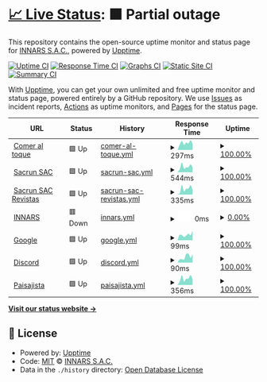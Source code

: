 # [📈 Live Status](https://status.innars.com): <!--live status--> **🟧 Partial outage**

This repository contains the open-source uptime monitor and status page for [INNARS S.A.C.](https://www.innars.com/), powered by [Upptime](https://github.com/upptime/upptime).

[![Uptime CI](https://github.com/INNARSSAC/innarsupptime/workflows/Uptime%20CI/badge.svg)](https://github.com/INNARSSAC/innarsupptime/actions?query=workflow%3A%22Uptime+CI%22)
[![Response Time CI](https://github.com/INNARSSAC/innarsupptime/workflows/Response%20Time%20CI/badge.svg)](https://github.com/INNARSSAC/innarsupptime/actions?query=workflow%3A%22Response+Time+CI%22)
[![Graphs CI](https://github.com/INNARSSAC/innarsupptime/workflows/Graphs%20CI/badge.svg)](https://github.com/INNARSSAC/innarsupptime/actions?query=workflow%3A%22Graphs+CI%22)
[![Static Site CI](https://github.com/INNARSSAC/innarsupptime/workflows/Static%20Site%20CI/badge.svg)](https://github.com/INNARSSAC/innarsupptime/actions?query=workflow%3A%22Static+Site+CI%22)
[![Summary CI](https://github.com/INNARSSAC/innarsupptime/workflows/Summary%20CI/badge.svg)](https://github.com/INNARSSAC/innarsupptime/actions?query=workflow%3A%22Summary+CI%22)

With [Upptime](https://upptime.js.org), you can get your own unlimited and free uptime monitor and status page, powered entirely by a GitHub repository. We use [Issues](https://github.com/INNARSSAC/innarsupptime/issues) as incident reports, [Actions](https://github.com/INNARSSAC/innarsupptime/actions) as uptime monitors, and [Pages](https://status.innars.com) for the status page.

<!--start: status pages-->
<!-- This summary is generated by Upptime (https://github.com/upptime/upptime) -->
<!-- Do not edit this manually, your changes will be overwritten -->
<!-- prettier-ignore -->
| URL | Status | History | Response Time | Uptime |
| --- | ------ | ------- | ------------- | ------ |
| <img alt="" src="https://favicons.githubusercontent.com/www.comeraltoque.com" height="13"> [Comer al toque](https://www.comeraltoque.com/) | 🟩 Up | [comer-al-toque.yml](https://github.com/INNARSSAC/innarsupptime/commits/HEAD/history/comer-al-toque.yml) | <details><summary><img alt="Response time graph" src="./graphs/comer-al-toque/response-time-week.png" height="20"> 297ms</summary><br><a href="https://status.innars.com/history/comer-al-toque"><img alt="Response time 280" src="https://img.shields.io/endpoint?url=https%3A%2F%2Fraw.githubusercontent.com%2FINNARSSAC%2Finnarsupptime%2FHEAD%2Fapi%2Fcomer-al-toque%2Fresponse-time.json"></a><br><a href="https://status.innars.com/history/comer-al-toque"><img alt="24-hour response time 379" src="https://img.shields.io/endpoint?url=https%3A%2F%2Fraw.githubusercontent.com%2FINNARSSAC%2Finnarsupptime%2FHEAD%2Fapi%2Fcomer-al-toque%2Fresponse-time-day.json"></a><br><a href="https://status.innars.com/history/comer-al-toque"><img alt="7-day response time 297" src="https://img.shields.io/endpoint?url=https%3A%2F%2Fraw.githubusercontent.com%2FINNARSSAC%2Finnarsupptime%2FHEAD%2Fapi%2Fcomer-al-toque%2Fresponse-time-week.json"></a><br><a href="https://status.innars.com/history/comer-al-toque"><img alt="30-day response time 265" src="https://img.shields.io/endpoint?url=https%3A%2F%2Fraw.githubusercontent.com%2FINNARSSAC%2Finnarsupptime%2FHEAD%2Fapi%2Fcomer-al-toque%2Fresponse-time-month.json"></a><br><a href="https://status.innars.com/history/comer-al-toque"><img alt="1-year response time 280" src="https://img.shields.io/endpoint?url=https%3A%2F%2Fraw.githubusercontent.com%2FINNARSSAC%2Finnarsupptime%2FHEAD%2Fapi%2Fcomer-al-toque%2Fresponse-time-year.json"></a></details> | <details><summary><a href="https://status.innars.com/history/comer-al-toque">100.00%</a></summary><a href="https://status.innars.com/history/comer-al-toque"><img alt="All-time uptime 97.01%" src="https://img.shields.io/endpoint?url=https%3A%2F%2Fraw.githubusercontent.com%2FINNARSSAC%2Finnarsupptime%2FHEAD%2Fapi%2Fcomer-al-toque%2Fuptime.json"></a><br><a href="https://status.innars.com/history/comer-al-toque"><img alt="24-hour uptime 100.00%" src="https://img.shields.io/endpoint?url=https%3A%2F%2Fraw.githubusercontent.com%2FINNARSSAC%2Finnarsupptime%2FHEAD%2Fapi%2Fcomer-al-toque%2Fuptime-day.json"></a><br><a href="https://status.innars.com/history/comer-al-toque"><img alt="7-day uptime 100.00%" src="https://img.shields.io/endpoint?url=https%3A%2F%2Fraw.githubusercontent.com%2FINNARSSAC%2Finnarsupptime%2FHEAD%2Fapi%2Fcomer-al-toque%2Fuptime-week.json"></a><br><a href="https://status.innars.com/history/comer-al-toque"><img alt="30-day uptime 99.59%" src="https://img.shields.io/endpoint?url=https%3A%2F%2Fraw.githubusercontent.com%2FINNARSSAC%2Finnarsupptime%2FHEAD%2Fapi%2Fcomer-al-toque%2Fuptime-month.json"></a><br><a href="https://status.innars.com/history/comer-al-toque"><img alt="1-year uptime 97.01%" src="https://img.shields.io/endpoint?url=https%3A%2F%2Fraw.githubusercontent.com%2FINNARSSAC%2Finnarsupptime%2FHEAD%2Fapi%2Fcomer-al-toque%2Fuptime-year.json"></a></details>
| <img alt="" src="https://favicons.githubusercontent.com/www.sacrun.com" height="13"> [Sacrun SAC](https://www.sacrun.com/) | 🟩 Up | [sacrun-sac.yml](https://github.com/INNARSSAC/innarsupptime/commits/HEAD/history/sacrun-sac.yml) | <details><summary><img alt="Response time graph" src="./graphs/sacrun-sac/response-time-week.png" height="20"> 544ms</summary><br><a href="https://status.innars.com/history/sacrun-sac"><img alt="Response time 366" src="https://img.shields.io/endpoint?url=https%3A%2F%2Fraw.githubusercontent.com%2FINNARSSAC%2Finnarsupptime%2FHEAD%2Fapi%2Fsacrun-sac%2Fresponse-time.json"></a><br><a href="https://status.innars.com/history/sacrun-sac"><img alt="24-hour response time 652" src="https://img.shields.io/endpoint?url=https%3A%2F%2Fraw.githubusercontent.com%2FINNARSSAC%2Finnarsupptime%2FHEAD%2Fapi%2Fsacrun-sac%2Fresponse-time-day.json"></a><br><a href="https://status.innars.com/history/sacrun-sac"><img alt="7-day response time 544" src="https://img.shields.io/endpoint?url=https%3A%2F%2Fraw.githubusercontent.com%2FINNARSSAC%2Finnarsupptime%2FHEAD%2Fapi%2Fsacrun-sac%2Fresponse-time-week.json"></a><br><a href="https://status.innars.com/history/sacrun-sac"><img alt="30-day response time 456" src="https://img.shields.io/endpoint?url=https%3A%2F%2Fraw.githubusercontent.com%2FINNARSSAC%2Finnarsupptime%2FHEAD%2Fapi%2Fsacrun-sac%2Fresponse-time-month.json"></a><br><a href="https://status.innars.com/history/sacrun-sac"><img alt="1-year response time 366" src="https://img.shields.io/endpoint?url=https%3A%2F%2Fraw.githubusercontent.com%2FINNARSSAC%2Finnarsupptime%2FHEAD%2Fapi%2Fsacrun-sac%2Fresponse-time-year.json"></a></details> | <details><summary><a href="https://status.innars.com/history/sacrun-sac">100.00%</a></summary><a href="https://status.innars.com/history/sacrun-sac"><img alt="All-time uptime 99.75%" src="https://img.shields.io/endpoint?url=https%3A%2F%2Fraw.githubusercontent.com%2FINNARSSAC%2Finnarsupptime%2FHEAD%2Fapi%2Fsacrun-sac%2Fuptime.json"></a><br><a href="https://status.innars.com/history/sacrun-sac"><img alt="24-hour uptime 100.00%" src="https://img.shields.io/endpoint?url=https%3A%2F%2Fraw.githubusercontent.com%2FINNARSSAC%2Finnarsupptime%2FHEAD%2Fapi%2Fsacrun-sac%2Fuptime-day.json"></a><br><a href="https://status.innars.com/history/sacrun-sac"><img alt="7-day uptime 100.00%" src="https://img.shields.io/endpoint?url=https%3A%2F%2Fraw.githubusercontent.com%2FINNARSSAC%2Finnarsupptime%2FHEAD%2Fapi%2Fsacrun-sac%2Fuptime-week.json"></a><br><a href="https://status.innars.com/history/sacrun-sac"><img alt="30-day uptime 98.48%" src="https://img.shields.io/endpoint?url=https%3A%2F%2Fraw.githubusercontent.com%2FINNARSSAC%2Finnarsupptime%2FHEAD%2Fapi%2Fsacrun-sac%2Fuptime-month.json"></a><br><a href="https://status.innars.com/history/sacrun-sac"><img alt="1-year uptime 99.75%" src="https://img.shields.io/endpoint?url=https%3A%2F%2Fraw.githubusercontent.com%2FINNARSSAC%2Finnarsupptime%2FHEAD%2Fapi%2Fsacrun-sac%2Fuptime-year.json"></a></details>
| <img alt="" src="https://favicons.githubusercontent.com/revista.sacrun.com" height="13"> [Sacrun SAC Revistas](https://revista.sacrun.com/) | 🟩 Up | [sacrun-sac-revistas.yml](https://github.com/INNARSSAC/innarsupptime/commits/HEAD/history/sacrun-sac-revistas.yml) | <details><summary><img alt="Response time graph" src="./graphs/sacrun-sac-revistas/response-time-week.png" height="20"> 335ms</summary><br><a href="https://status.innars.com/history/sacrun-sac-revistas"><img alt="Response time 280" src="https://img.shields.io/endpoint?url=https%3A%2F%2Fraw.githubusercontent.com%2FINNARSSAC%2Finnarsupptime%2FHEAD%2Fapi%2Fsacrun-sac-revistas%2Fresponse-time.json"></a><br><a href="https://status.innars.com/history/sacrun-sac-revistas"><img alt="24-hour response time 458" src="https://img.shields.io/endpoint?url=https%3A%2F%2Fraw.githubusercontent.com%2FINNARSSAC%2Finnarsupptime%2FHEAD%2Fapi%2Fsacrun-sac-revistas%2Fresponse-time-day.json"></a><br><a href="https://status.innars.com/history/sacrun-sac-revistas"><img alt="7-day response time 335" src="https://img.shields.io/endpoint?url=https%3A%2F%2Fraw.githubusercontent.com%2FINNARSSAC%2Finnarsupptime%2FHEAD%2Fapi%2Fsacrun-sac-revistas%2Fresponse-time-week.json"></a><br><a href="https://status.innars.com/history/sacrun-sac-revistas"><img alt="30-day response time 348" src="https://img.shields.io/endpoint?url=https%3A%2F%2Fraw.githubusercontent.com%2FINNARSSAC%2Finnarsupptime%2FHEAD%2Fapi%2Fsacrun-sac-revistas%2Fresponse-time-month.json"></a><br><a href="https://status.innars.com/history/sacrun-sac-revistas"><img alt="1-year response time 280" src="https://img.shields.io/endpoint?url=https%3A%2F%2Fraw.githubusercontent.com%2FINNARSSAC%2Finnarsupptime%2FHEAD%2Fapi%2Fsacrun-sac-revistas%2Fresponse-time-year.json"></a></details> | <details><summary><a href="https://status.innars.com/history/sacrun-sac-revistas">100.00%</a></summary><a href="https://status.innars.com/history/sacrun-sac-revistas"><img alt="All-time uptime 94.74%" src="https://img.shields.io/endpoint?url=https%3A%2F%2Fraw.githubusercontent.com%2FINNARSSAC%2Finnarsupptime%2FHEAD%2Fapi%2Fsacrun-sac-revistas%2Fuptime.json"></a><br><a href="https://status.innars.com/history/sacrun-sac-revistas"><img alt="24-hour uptime 100.00%" src="https://img.shields.io/endpoint?url=https%3A%2F%2Fraw.githubusercontent.com%2FINNARSSAC%2Finnarsupptime%2FHEAD%2Fapi%2Fsacrun-sac-revistas%2Fuptime-day.json"></a><br><a href="https://status.innars.com/history/sacrun-sac-revistas"><img alt="7-day uptime 100.00%" src="https://img.shields.io/endpoint?url=https%3A%2F%2Fraw.githubusercontent.com%2FINNARSSAC%2Finnarsupptime%2FHEAD%2Fapi%2Fsacrun-sac-revistas%2Fuptime-week.json"></a><br><a href="https://status.innars.com/history/sacrun-sac-revistas"><img alt="30-day uptime 75.19%" src="https://img.shields.io/endpoint?url=https%3A%2F%2Fraw.githubusercontent.com%2FINNARSSAC%2Finnarsupptime%2FHEAD%2Fapi%2Fsacrun-sac-revistas%2Fuptime-month.json"></a><br><a href="https://status.innars.com/history/sacrun-sac-revistas"><img alt="1-year uptime 94.74%" src="https://img.shields.io/endpoint?url=https%3A%2F%2Fraw.githubusercontent.com%2FINNARSSAC%2Finnarsupptime%2FHEAD%2Fapi%2Fsacrun-sac-revistas%2Fuptime-year.json"></a></details>
| <img alt="" src="https://favicons.githubusercontent.com/www.innars.com" height="13"> [INNARS](https://www.innars.com) | 🟥 Down | [innars.yml](https://github.com/INNARSSAC/innarsupptime/commits/HEAD/history/innars.yml) | <details><summary><img alt="Response time graph" src="./graphs/innars/response-time-week.png" height="20"> 0ms</summary><br><a href="https://status.innars.com/history/innars"><img alt="Response time 154" src="https://img.shields.io/endpoint?url=https%3A%2F%2Fraw.githubusercontent.com%2FINNARSSAC%2Finnarsupptime%2FHEAD%2Fapi%2Finnars%2Fresponse-time.json"></a><br><a href="https://status.innars.com/history/innars"><img alt="24-hour response time 0" src="https://img.shields.io/endpoint?url=https%3A%2F%2Fraw.githubusercontent.com%2FINNARSSAC%2Finnarsupptime%2FHEAD%2Fapi%2Finnars%2Fresponse-time-day.json"></a><br><a href="https://status.innars.com/history/innars"><img alt="7-day response time 0" src="https://img.shields.io/endpoint?url=https%3A%2F%2Fraw.githubusercontent.com%2FINNARSSAC%2Finnarsupptime%2FHEAD%2Fapi%2Finnars%2Fresponse-time-week.json"></a><br><a href="https://status.innars.com/history/innars"><img alt="30-day response time 0" src="https://img.shields.io/endpoint?url=https%3A%2F%2Fraw.githubusercontent.com%2FINNARSSAC%2Finnarsupptime%2FHEAD%2Fapi%2Finnars%2Fresponse-time-month.json"></a><br><a href="https://status.innars.com/history/innars"><img alt="1-year response time 154" src="https://img.shields.io/endpoint?url=https%3A%2F%2Fraw.githubusercontent.com%2FINNARSSAC%2Finnarsupptime%2FHEAD%2Fapi%2Finnars%2Fresponse-time-year.json"></a></details> | <details><summary><a href="https://status.innars.com/history/innars">0.00%</a></summary><a href="https://status.innars.com/history/innars"><img alt="All-time uptime 26.26%" src="https://img.shields.io/endpoint?url=https%3A%2F%2Fraw.githubusercontent.com%2FINNARSSAC%2Finnarsupptime%2FHEAD%2Fapi%2Finnars%2Fuptime.json"></a><br><a href="https://status.innars.com/history/innars"><img alt="24-hour uptime 0.00%" src="https://img.shields.io/endpoint?url=https%3A%2F%2Fraw.githubusercontent.com%2FINNARSSAC%2Finnarsupptime%2FHEAD%2Fapi%2Finnars%2Fuptime-day.json"></a><br><a href="https://status.innars.com/history/innars"><img alt="7-day uptime 0.00%" src="https://img.shields.io/endpoint?url=https%3A%2F%2Fraw.githubusercontent.com%2FINNARSSAC%2Finnarsupptime%2FHEAD%2Fapi%2Finnars%2Fuptime-week.json"></a><br><a href="https://status.innars.com/history/innars"><img alt="30-day uptime 0.00%" src="https://img.shields.io/endpoint?url=https%3A%2F%2Fraw.githubusercontent.com%2FINNARSSAC%2Finnarsupptime%2FHEAD%2Fapi%2Finnars%2Fuptime-month.json"></a><br><a href="https://status.innars.com/history/innars"><img alt="1-year uptime 26.26%" src="https://img.shields.io/endpoint?url=https%3A%2F%2Fraw.githubusercontent.com%2FINNARSSAC%2Finnarsupptime%2FHEAD%2Fapi%2Finnars%2Fuptime-year.json"></a></details>
| <img alt="" src="https://favicons.githubusercontent.com/www.google.com" height="13"> [Google](https://www.google.com) | 🟩 Up | [google.yml](https://github.com/INNARSSAC/innarsupptime/commits/HEAD/history/google.yml) | <details><summary><img alt="Response time graph" src="./graphs/google/response-time-week.png" height="20"> 99ms</summary><br><a href="https://status.innars.com/history/google"><img alt="Response time 81" src="https://img.shields.io/endpoint?url=https%3A%2F%2Fraw.githubusercontent.com%2FINNARSSAC%2Finnarsupptime%2FHEAD%2Fapi%2Fgoogle%2Fresponse-time.json"></a><br><a href="https://status.innars.com/history/google"><img alt="24-hour response time 96" src="https://img.shields.io/endpoint?url=https%3A%2F%2Fraw.githubusercontent.com%2FINNARSSAC%2Finnarsupptime%2FHEAD%2Fapi%2Fgoogle%2Fresponse-time-day.json"></a><br><a href="https://status.innars.com/history/google"><img alt="7-day response time 99" src="https://img.shields.io/endpoint?url=https%3A%2F%2Fraw.githubusercontent.com%2FINNARSSAC%2Finnarsupptime%2FHEAD%2Fapi%2Fgoogle%2Fresponse-time-week.json"></a><br><a href="https://status.innars.com/history/google"><img alt="30-day response time 93" src="https://img.shields.io/endpoint?url=https%3A%2F%2Fraw.githubusercontent.com%2FINNARSSAC%2Finnarsupptime%2FHEAD%2Fapi%2Fgoogle%2Fresponse-time-month.json"></a><br><a href="https://status.innars.com/history/google"><img alt="1-year response time 81" src="https://img.shields.io/endpoint?url=https%3A%2F%2Fraw.githubusercontent.com%2FINNARSSAC%2Finnarsupptime%2FHEAD%2Fapi%2Fgoogle%2Fresponse-time-year.json"></a></details> | <details><summary><a href="https://status.innars.com/history/google">100.00%</a></summary><a href="https://status.innars.com/history/google"><img alt="All-time uptime 100.00%" src="https://img.shields.io/endpoint?url=https%3A%2F%2Fraw.githubusercontent.com%2FINNARSSAC%2Finnarsupptime%2FHEAD%2Fapi%2Fgoogle%2Fuptime.json"></a><br><a href="https://status.innars.com/history/google"><img alt="24-hour uptime 100.00%" src="https://img.shields.io/endpoint?url=https%3A%2F%2Fraw.githubusercontent.com%2FINNARSSAC%2Finnarsupptime%2FHEAD%2Fapi%2Fgoogle%2Fuptime-day.json"></a><br><a href="https://status.innars.com/history/google"><img alt="7-day uptime 100.00%" src="https://img.shields.io/endpoint?url=https%3A%2F%2Fraw.githubusercontent.com%2FINNARSSAC%2Finnarsupptime%2FHEAD%2Fapi%2Fgoogle%2Fuptime-week.json"></a><br><a href="https://status.innars.com/history/google"><img alt="30-day uptime 100.00%" src="https://img.shields.io/endpoint?url=https%3A%2F%2Fraw.githubusercontent.com%2FINNARSSAC%2Finnarsupptime%2FHEAD%2Fapi%2Fgoogle%2Fuptime-month.json"></a><br><a href="https://status.innars.com/history/google"><img alt="1-year uptime 100.00%" src="https://img.shields.io/endpoint?url=https%3A%2F%2Fraw.githubusercontent.com%2FINNARSSAC%2Finnarsupptime%2FHEAD%2Fapi%2Fgoogle%2Fuptime-year.json"></a></details>
| <img alt="" src="https://favicons.githubusercontent.com/discord.com" height="13"> [Discord](https://discord.com/) | 🟩 Up | [discord.yml](https://github.com/INNARSSAC/innarsupptime/commits/HEAD/history/discord.yml) | <details><summary><img alt="Response time graph" src="./graphs/discord/response-time-week.png" height="20"> 90ms</summary><br><a href="https://status.innars.com/history/discord"><img alt="Response time 77" src="https://img.shields.io/endpoint?url=https%3A%2F%2Fraw.githubusercontent.com%2FINNARSSAC%2Finnarsupptime%2FHEAD%2Fapi%2Fdiscord%2Fresponse-time.json"></a><br><a href="https://status.innars.com/history/discord"><img alt="24-hour response time 46" src="https://img.shields.io/endpoint?url=https%3A%2F%2Fraw.githubusercontent.com%2FINNARSSAC%2Finnarsupptime%2FHEAD%2Fapi%2Fdiscord%2Fresponse-time-day.json"></a><br><a href="https://status.innars.com/history/discord"><img alt="7-day response time 90" src="https://img.shields.io/endpoint?url=https%3A%2F%2Fraw.githubusercontent.com%2FINNARSSAC%2Finnarsupptime%2FHEAD%2Fapi%2Fdiscord%2Fresponse-time-week.json"></a><br><a href="https://status.innars.com/history/discord"><img alt="30-day response time 83" src="https://img.shields.io/endpoint?url=https%3A%2F%2Fraw.githubusercontent.com%2FINNARSSAC%2Finnarsupptime%2FHEAD%2Fapi%2Fdiscord%2Fresponse-time-month.json"></a><br><a href="https://status.innars.com/history/discord"><img alt="1-year response time 77" src="https://img.shields.io/endpoint?url=https%3A%2F%2Fraw.githubusercontent.com%2FINNARSSAC%2Finnarsupptime%2FHEAD%2Fapi%2Fdiscord%2Fresponse-time-year.json"></a></details> | <details><summary><a href="https://status.innars.com/history/discord">100.00%</a></summary><a href="https://status.innars.com/history/discord"><img alt="All-time uptime 100.00%" src="https://img.shields.io/endpoint?url=https%3A%2F%2Fraw.githubusercontent.com%2FINNARSSAC%2Finnarsupptime%2FHEAD%2Fapi%2Fdiscord%2Fuptime.json"></a><br><a href="https://status.innars.com/history/discord"><img alt="24-hour uptime 100.00%" src="https://img.shields.io/endpoint?url=https%3A%2F%2Fraw.githubusercontent.com%2FINNARSSAC%2Finnarsupptime%2FHEAD%2Fapi%2Fdiscord%2Fuptime-day.json"></a><br><a href="https://status.innars.com/history/discord"><img alt="7-day uptime 100.00%" src="https://img.shields.io/endpoint?url=https%3A%2F%2Fraw.githubusercontent.com%2FINNARSSAC%2Finnarsupptime%2FHEAD%2Fapi%2Fdiscord%2Fuptime-week.json"></a><br><a href="https://status.innars.com/history/discord"><img alt="30-day uptime 100.00%" src="https://img.shields.io/endpoint?url=https%3A%2F%2Fraw.githubusercontent.com%2FINNARSSAC%2Finnarsupptime%2FHEAD%2Fapi%2Fdiscord%2Fuptime-month.json"></a><br><a href="https://status.innars.com/history/discord"><img alt="1-year uptime 100.00%" src="https://img.shields.io/endpoint?url=https%3A%2F%2Fraw.githubusercontent.com%2FINNARSSAC%2Finnarsupptime%2FHEAD%2Fapi%2Fdiscord%2Fuptime-year.json"></a></details>
| <img alt="" src="https://favicons.githubusercontent.com/paisajistapicanteria.com" height="13"> [Paisajista](https://paisajistapicanteria.com) | 🟩 Up | [paisajista.yml](https://github.com/INNARSSAC/innarsupptime/commits/HEAD/history/paisajista.yml) | <details><summary><img alt="Response time graph" src="./graphs/paisajista/response-time-week.png" height="20"> 356ms</summary><br><a href="https://status.innars.com/history/paisajista"><img alt="Response time 333" src="https://img.shields.io/endpoint?url=https%3A%2F%2Fraw.githubusercontent.com%2FINNARSSAC%2Finnarsupptime%2FHEAD%2Fapi%2Fpaisajista%2Fresponse-time.json"></a><br><a href="https://status.innars.com/history/paisajista"><img alt="24-hour response time 495" src="https://img.shields.io/endpoint?url=https%3A%2F%2Fraw.githubusercontent.com%2FINNARSSAC%2Finnarsupptime%2FHEAD%2Fapi%2Fpaisajista%2Fresponse-time-day.json"></a><br><a href="https://status.innars.com/history/paisajista"><img alt="7-day response time 356" src="https://img.shields.io/endpoint?url=https%3A%2F%2Fraw.githubusercontent.com%2FINNARSSAC%2Finnarsupptime%2FHEAD%2Fapi%2Fpaisajista%2Fresponse-time-week.json"></a><br><a href="https://status.innars.com/history/paisajista"><img alt="30-day response time 283" src="https://img.shields.io/endpoint?url=https%3A%2F%2Fraw.githubusercontent.com%2FINNARSSAC%2Finnarsupptime%2FHEAD%2Fapi%2Fpaisajista%2Fresponse-time-month.json"></a><br><a href="https://status.innars.com/history/paisajista"><img alt="1-year response time 333" src="https://img.shields.io/endpoint?url=https%3A%2F%2Fraw.githubusercontent.com%2FINNARSSAC%2Finnarsupptime%2FHEAD%2Fapi%2Fpaisajista%2Fresponse-time-year.json"></a></details> | <details><summary><a href="https://status.innars.com/history/paisajista">100.00%</a></summary><a href="https://status.innars.com/history/paisajista"><img alt="All-time uptime 95.06%" src="https://img.shields.io/endpoint?url=https%3A%2F%2Fraw.githubusercontent.com%2FINNARSSAC%2Finnarsupptime%2FHEAD%2Fapi%2Fpaisajista%2Fuptime.json"></a><br><a href="https://status.innars.com/history/paisajista"><img alt="24-hour uptime 100.00%" src="https://img.shields.io/endpoint?url=https%3A%2F%2Fraw.githubusercontent.com%2FINNARSSAC%2Finnarsupptime%2FHEAD%2Fapi%2Fpaisajista%2Fuptime-day.json"></a><br><a href="https://status.innars.com/history/paisajista"><img alt="7-day uptime 100.00%" src="https://img.shields.io/endpoint?url=https%3A%2F%2Fraw.githubusercontent.com%2FINNARSSAC%2Finnarsupptime%2FHEAD%2Fapi%2Fpaisajista%2Fuptime-week.json"></a><br><a href="https://status.innars.com/history/paisajista"><img alt="30-day uptime 100.00%" src="https://img.shields.io/endpoint?url=https%3A%2F%2Fraw.githubusercontent.com%2FINNARSSAC%2Finnarsupptime%2FHEAD%2Fapi%2Fpaisajista%2Fuptime-month.json"></a><br><a href="https://status.innars.com/history/paisajista"><img alt="1-year uptime 95.06%" src="https://img.shields.io/endpoint?url=https%3A%2F%2Fraw.githubusercontent.com%2FINNARSSAC%2Finnarsupptime%2FHEAD%2Fapi%2Fpaisajista%2Fuptime-year.json"></a></details>

<!--end: status pages-->

[**Visit our status website →**](https://status.innars.com)

## 📄 License

- Powered by: [Upptime](https://github.com/upptime/upptime)
- Code: [MIT](./LICENSE) © [INNARS S.A.C.](https://www.innars.com/)
- Data in the `./history` directory: [Open Database License](https://opendatacommons.org/licenses/odbl/1-0/)

